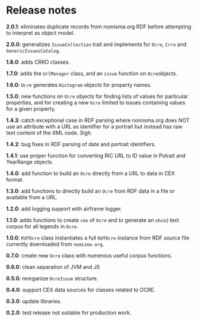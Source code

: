 # Release notes



**2.0.1**:  eliminates duplicate records from nomisma.org RDF before attempting to interpret as object model.

**2.0.0**:  generalizes `IssueCollection` trait and implements for `Ocre`, `Crro` and `GenericIssuesCatalog`.

**1.8.0**:  adds CRRO classes.

**1.7.0**: adds the `UrlManager` class, and an `issue` function on `Ocre`objects.

**1.6.0**: `Ocre` generates `Histogram` objects for property names.

**1.5.0**: new functions on `Ocre` objects for finding lists of values for particular properties, and for creating a new `Ocre` limited to issues containing values for a given property.

**1.4.3**: catch exceptional case in RDF parsing where nomisma.org does NOT use an attribute with a URL as identifier for a portrait but instead has raw text content of the XML node.  Sigh.

**1.4.2**: bug fixes in RDF parsing of date and portrait identifiers.

**1.4.1**: use proper function for converting RIC URL to ID value in Potrait and YearRange objects.

**1.4.0**: add function to build an `Ocre` directly from a URL to data in CEX format.

**1.3.0**: add functions to directly build an `Ocre` from RDF data in a file or available from a URL.

**1.2.0**: add logging support with airframe logger.

**1.1.0**: adds functions to create `cex` of `Ocre` and to generate an `ohco2` text corpus for all legends in `Ocre`.

**1.0.0**: `RdfOcre` class instantiates a full `RdfOcre` instance from RDF source file currently downloaded from `nomisma.org`.

**0.7.0**: create new `Ocre` class with numerous useful corpus functions.

**0.6.0**: clean separation of JVM and JS


**0.5.0**: reorganize `OcreIssue` structure.


**0.4.0**: support CEX data sources for classes related to OCRE.

**0.3.0**:  update libraries.

**0.2.0**:  test release not suitable for production work.
